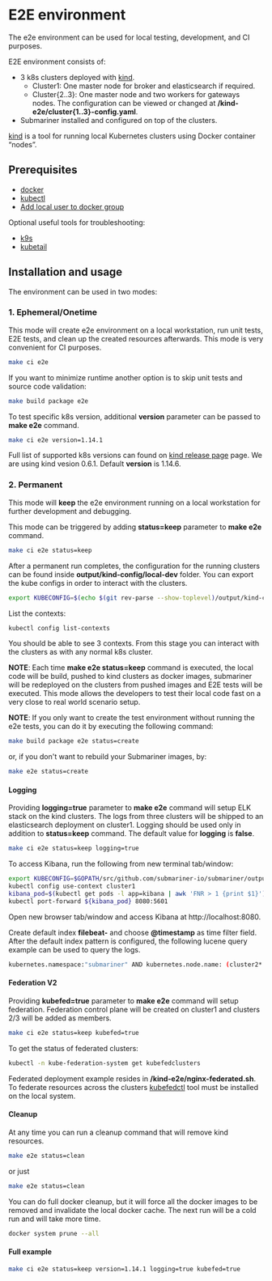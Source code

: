 # E2E environment

The e2e environment can be used for local testing, development, and CI purposes.

E2E environment consists of:
- 3 k8s clusters deployed with [kind].
  - Cluster1: One master node for broker and elasticsearch if required.
  - Cluster{2..3}: One master node and two workers for gateways nodes.
  The configuration can be viewed or changed at **/kind-e2e/cluster{1..3}-config.yaml**.
- Submariner installed and configured on top of the clusters.

[kind] is a tool for running local Kubernetes clusters using Docker container “nodes”.

## Prerequisites

- [docker]
- [kubectl]
- [Add local user to docker group]

Optional useful tools for troubleshooting:

- [k9s]
- [kubetail]

## Installation and usage

The environment can be used in two modes:

### 1. Ephemeral/Onetime
 
This mode will create e2e environment on a local workstation, run unit tests, E2E tests, and clean up the created resources afterwards.
This mode is very convenient for CI purposes.
    
```bash
make ci e2e
```

If you want to minimize runtime another option is to skip unit tests and source
code validation:
```bash
make build package e2e
```

To test specific k8s version, additional **version** parameter can be passed to **make e2e** command.

```bash
make ci e2e version=1.14.1
```

Full list of supported k8s versions can found on [kind release page] page. We are using kind vesion 0.6.1.
Default **version** is 1.14.6.

### 2. Permanent

This mode will **keep** the e2e environment running on a local workstation for further development and debugging.

This mode can be triggered by adding **status=keep** parameter to **make e2e** command.

```bash
make ci e2e status=keep
```

After a permanent run completes, the configuration for the running clusters can be found inside **output/kind-config/local-dev** folder.
You can export the kube configs in order to interact with the clusters.

```bash
export KUBECONFIG=$(echo $(git rev-parse --show-toplevel)/output/kind-config/local-dev/kind-config-cluster{1..3} | sed 's/ /:/g')
```

List the contexts:

```bash
kubectl config list-contexts
```

You should be able to see 3 contexts. From this stage you can interact with the clusters
as with any normal k8s cluster.

**NOTE**: Each time **make e2e status=keep** command is executed, the local code will be build, pushed to kind clusters
as docker images, submariner will be redeployed on the clusters from pushed images and E2E tests will be executed.
This mode allows the developers to test their local code fast on a very close to real world scenario setup.

**NOTE**: If you only want to create the test environment without running the e2e tests, you can do it by executing 
the following command: 

```bash
make build package e2e status=create
```
or, if you don't want to rebuild your Submariner images, by:

```bash
make e2e status=create
```

#### Logging

Providing **logging=true** parameter to **make e2e** command will setup ELK stack on the kind clusters.
The logs from three clusters will be shipped to an elasticsearch deployment on cluster1.
Logging should be used only in addition to **status=keep** command. The default value for **logging** is **false**.

```bash
make ci e2e status=keep logging=true
```

To access Kibana, run the following from new terminal tab/window:

```bash
export KUBECONFIG=$GOPATH/src/github.com/submariner-io/submariner/output/kind-config/local-dev/kind-config-cluster1:$GOPATH/src/github.com/submariner-io/submariner/output/kind-config/local-dev/kind-config-cluster2:$GOPATH/src/github.com/submariner-io/submariner/output/kind-config/local-dev/kind-config-cluster3
kubectl config use-context cluster1
kibana_pod=$(kubectl get pods -l app=kibana | awk 'FNR > 1 {print $1}')
kubectl port-forward ${kibana_pod} 8080:5601
```

Open new browser tab/window and access Kibana at http://localhost:8080.

Create default index **filebeat-** and choose **@timestamp** as time filter field. After the default index pattern is configured,
the following lucene query example can be used to query the logs.

```bash
kubernetes.namespace:"submariner" AND kubernetes.node.name: (cluster2* OR cluster3*) AND kubernetes.labels.app: submariner*
```

#### Federation V2
Providing **kubefed=true** parameter to **make e2e** command will setup federation.
Federation control plane will be created on cluster1 and clusters 2/3 will be added as members. 

```bash
make ci e2e status=keep kubefed=true
```

To get the status of federated clusters:

```bash
kubectl -n kube-federation-system get kubefedclusters
``` 

Federated deployment example resides in **/kind-e2e/nginx-federated.sh**.
To federate resources across the clusters [kubefedctl] tool must be installed on the local system.

#### Cleanup
At any time you can run a cleanup command that will remove kind resources.

```bash
make e2e status=clean
```

or just

```bash
make e2e status=clean
```

You can do full docker cleanup, but it will force all the docker images to be removed and invalidate the local docker cache. 
The next run will be a cold run and will take more time.

```bash
docker system prune --all
``` 

#### Full example

```bash
make ci e2e status=keep version=1.14.1 logging=true kubefed=true
```

<!--links-->
[kind]: https://github.com/kubernetes-sigs/kind
[docker]: https://docs.docker.com/install/
[kubectl]: https://kubernetes.io/docs/tasks/tools/install-kubectl/
[k9s]: https://github.com/derailed/k9s
[kubetail]: https://github.com/johanhaleby/kubetail
[kubefedctl]: https://github.com/kubernetes-sigs/kubefed/releases
[kind release page]: https://github.com/kubernetes-sigs/kind/releases
[Add local user to docker group]: https://docs.docker.com/install/linux/linux-postinstall/
